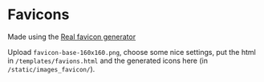Favicons
========

Made using the [Real favicon generator](http://realfavicongenerator.net)

Upload `favicon-base-160x160.png`, choose some nice settings,
put the html in `/templates/favions.html` and the generated icons here
(in `/static/images_favicon/`).
